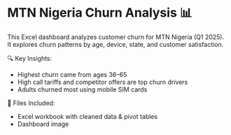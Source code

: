 # MTN Nigeria Churn Analysis 📊

This Excel dashboard analyzes customer churn for MTN Nigeria (Q1 2025).  
It explores churn patterns by age, device, state, and customer satisfaction.

🔍 Key Insights:
- Highest churn came from ages 36–65
- High call tariffs and competitor offers are top churn drivers
- Adults churned most using mobile SIM cards

📁 Files Included:
- Excel workbook with cleaned data & pivot tables
- Dashboard image
